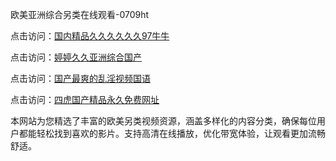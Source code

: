 欧美亚洲综合另类在线观看-0709ht

点击访问：<a href="https://heiliaoxwd5i8.pages.dev">国内精品久久久久久久97牛牛</a>

点击访问：<a href="https://heiliaowt0d7p.pages.dev">婷婷久久亚洲综合国产</a>

点击访问：<a href="https://heiliaoga6s9v.pages.dev">国产最爽的乱淫视频国语</a>

点击访问：<a href="https://heiliaoow5kzm.pages.dev">四虎国产精品永久免费网址</a>

本网站为您精选了丰富的欧美另类视频资源，涵盖多样化的内容分类，确保每位用户都能轻松找到喜欢的影片。支持高清在线播放，优化带宽体验，让观看更加流畅舒适。

<span style="display:none;">[Canonical link](）</span>
